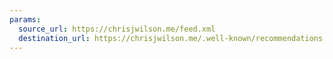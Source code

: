 ```yaml
---
params:
  source_url: https://chrisjwilson.me/feed.xml
  destination_url: https://chrisjwilson.me/.well-known/recommendations.opml
---
```

